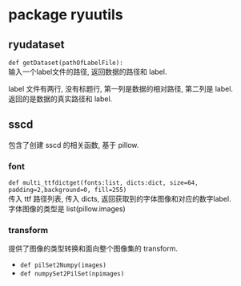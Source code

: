 # package ryuutils




## ryudataset

`def getDataset(pathOfLabelFile):`  
输入一个label文件的路径, 返回数据的路径和 label.  

label 文件有两行, 没有标题行, 第一列是数据的相对路径, 第二列是 label.  
返回的是数据的真实路径和 label.  


## sscd

包含了创建 sscd 的相关函数, 基于 pillow.  


### font


`def multi_ttfdictget(fonts:list, dicts:dict, size=64, padding=2,background=0, fill=255)`  
传入 ttf 路径列表, 传入 dicts, 返回获取到的字体图像和对应的数字label.  
字体图像的类型是 list(pillow.images)

### transform

提供了图像的类型转换和面向整个图像集的 transform.  
* `def pilSet2Numpy(images)`
* `def numpySet2PilSet(npimages)`  